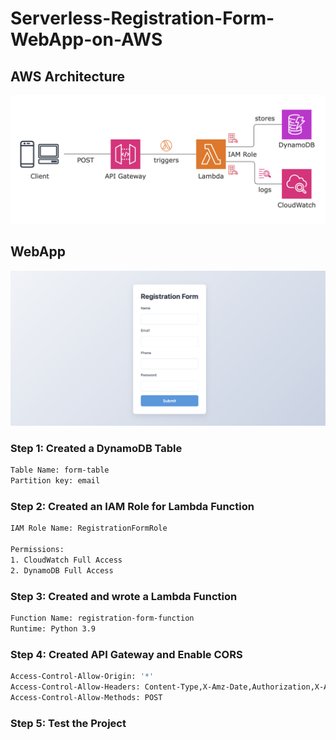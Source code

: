 # Serverless-Registration-Form-WebApp-on-AWS

## AWS Architecture
![AWS](architecture.png)

## WebApp
![Front-end](UI.png)
### Step 1: Created a DynamoDB Table
```sh
Table Name: form-table
Partition key: email

```

### Step 2: Created an IAM Role for Lambda Function
```sh
IAM Role Name: RegistrationFormRole

Permissions:
1. CloudWatch Full Access
2. DynamoDB Full Access
```

### Step 3: Created and wrote a Lambda Function
```sh
Function Name: registration-form-function
Runtime: Python 3.9
```

### Step 4: Created API Gateway and Enable CORS
```sh
Access-Control-Allow-Origin: '*'
Access-Control-Allow-Headers: Content-Type,X-Amz-Date,Authorization,X-Api-Key,X-Amz-Security-Token
Access-Control-Allow-Methods: POST
```

### Step 5: Test the Project
